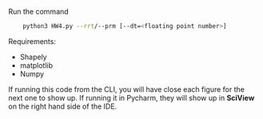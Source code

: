 Run the command
```bash
    python3 HW4.py --rrt/--prm [--dt=<floating point number>]
```

Requirements:
- Shapely
- matplotlib
- Numpy

If running this code from the CLI, you will have close each figure for the next one to show up.
If running it in Pycharm, they will show up in __SciView__ on the right hand side of the IDE.
